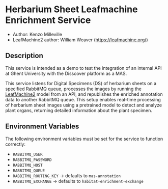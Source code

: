 # Herbarium Sheet Leafmachine Enrichment Service
- Author: Kenzo Milleville
- LeafMachine2 author: William Weaver (https://leafmachine.org/) 


## Description
This service is intended as a demo to test the integration of an internal API at Ghent University with the Disscover platform as a MAS.

This service listens for Digital Specimens (DS) of herbarium sheets on a specified RabbitMQ queue, processes the images by running the [LeafMachine2](https://github.com/Gene-Weaver/LeafMachine2) model  from an API, and republishes the enriched annotation data to another RabbitMQ queue. This setup enables real-time processing of herbarium sheet images using a pretrained model to detect and analyze plant organs, returning detailed information about the plant specimen.

## Environment Variables

The following environment variables must be set for the service to function correctly:

- `RABBITMQ_USER`  
- `RABBITMQ_PASSWORD`  
- `RABBITMQ_HOST`  
- `RABBITMQ_QUEUE`  
- `RABBITMQ_ROUTING_KEY`  -> defaults to `mas-annotation`
- `RABBITMQ_EXCHANGE`  -> defaults to `habitat-enrichment-exchange` 
